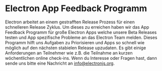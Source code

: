 # Electron App Feedback Programm
Electron arbeitet an einem gestrafften Release Prozess für einen schnelleren Release Zyklus. Um dieses zu erreichen haben wir das App Feedback Programm für große Electron Apps welche unsere Beta Releases testen und App spezifische Probleme an das Electron Team melden. Dieses Programm hilft uns Aufgaben zu Priorisieren und Apps so schnell wie möglich auf den nächsten stabielen Release upzudaten. Es gibt einige Anforderungen an Teilnehmer wie z.B. die Teilnahme an kurzen wöchentlichen online check-ins. Wenn du Interesse oder Fragen hast, dann sende uns bitte eine Nachricht an info@electronjs.org.
